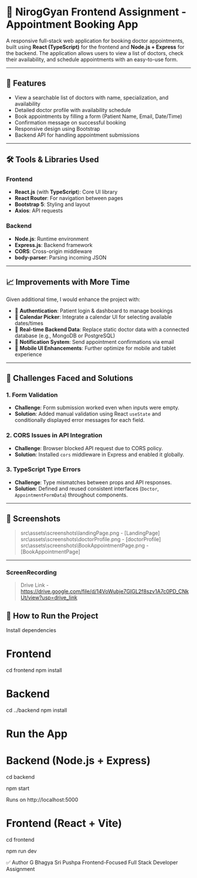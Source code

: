 # 🏥 NirogGyan Frontend Assignment - Appointment Booking App

A responsive full-stack web application for booking doctor appointments, built using **React (TypeScript)** for the frontend and **Node.js + Express** for the backend. The application allows users to view a list of doctors, check their availability, and schedule appointments with an easy-to-use form.

---

## 🚀 Features

- View a searchable list of doctors with name, specialization, and availability
- Detailed doctor profile with availability schedule
- Book appointments by filling a form (Patient Name, Email, Date/Time)
- Confirmation message on successful booking
- Responsive design using Bootstrap
- Backend API for handling appointment submissions

---

## 🛠 Tools & Libraries Used

### Frontend
- **React.js** (with **TypeScript**): Core UI library
- **React Router**: For navigation between pages
- **Bootstrap 5**: Styling and layout
- **Axios**: API requests

### Backend
- **Node.js**: Runtime environment
- **Express.js**: Backend framework
- **CORS**: Cross-origin middleware
- **body-parser**: Parsing incoming JSON

---

## 📈 Improvements with More Time

Given additional time, I would enhance the project with:

- 🔐 **Authentication**: Patient login & dashboard to manage bookings
- 📅 **Calendar Picker**: Integrate a calendar UI for selecting available dates/times
- 📡 **Real-time Backend Data**: Replace static doctor data with a connected database (e.g., MongoDB or PostgreSQL)
- 💬 **Notification System**: Send appointment confirmations via email
- 📱 **Mobile UI Enhancements**: Further optimize for mobile and tablet experience

---

## 🧠 Challenges Faced and Solutions

### 1. **Form Validation**
- **Challenge**: Form submission worked even when inputs were empty.
- **Solution**: Added manual validation using React `useState` and conditionally displayed error messages for each field.

### 2. **CORS Issues in API Integration**
- **Challenge**: Browser blocked API request due to CORS policy.
- **Solution**: Installed `cors` middleware in Express and enabled it globally.

### 3. **TypeScript Type Errors**
- **Challenge**: Type mismatches between props and API responses.
- **Solution**: Defined and reused consistent interfaces (`Doctor`, `AppointmentFormData`) throughout components.

---

## 📸 Screenshots

> src\assets\screenshots\landingPage.png  - [LandingPage]
>src\assets\screenshots\doctorProfile.png - [doctorProfile]
>src\assets\screenshots\BookAppointmentPage.png - [BookAppointmentPage]

---

### ScreenRecording

> Drive Link -  https://drive.google.com/file/d/14VoWubje7GIGL2f8szv1A7c0PD_CNkUt/view?usp=drive_link

## 📂 How to Run the Project


Install dependencies
# Frontend
  cd frontend
  npm install

# Backend
  cd ../backend
  npm install

# Run the App
# Backend (Node.js + Express)

cd backend

npm start

Runs on http://localhost:5000

# Frontend (React + Vite)

cd frontend

npm run dev

✅ Author
G Bhagya Sri Pushpa
Frontend-Focused Full Stack Developer Assignment
